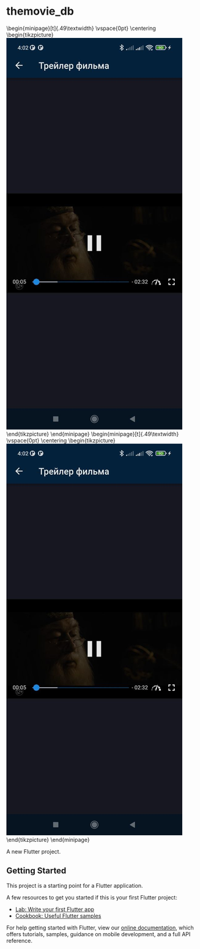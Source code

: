 # themovie_db

\begin{minipage}[t]{.49\textwidth}
    \vspace{0pt}
    \centering
    \begin{tikzpicture}
         <img src="images/photo_2022-06-20_22-34-17.jpg">
    \end{tikzpicture}
\end{minipage}
\begin{minipage}[t]{.49\textwidth}
    \vspace{0pt}
    \centering
    \begin{tikzpicture}
        <img src="images/photo_2022-06-20_22-34-17.jpg">
    \end{tikzpicture}
\end{minipage}


A new Flutter project.

## Getting Started

This project is a starting point for a Flutter application.

A few resources to get you started if this is your first Flutter project:

- [Lab: Write your first Flutter app](https://flutter.dev/docs/get-started/codelab)
- [Cookbook: Useful Flutter samples](https://flutter.dev/docs/cookbook)

For help getting started with Flutter, view our
[online documentation](https://flutter.dev/docs), which offers tutorials,
samples, guidance on mobile development, and a full API reference.

